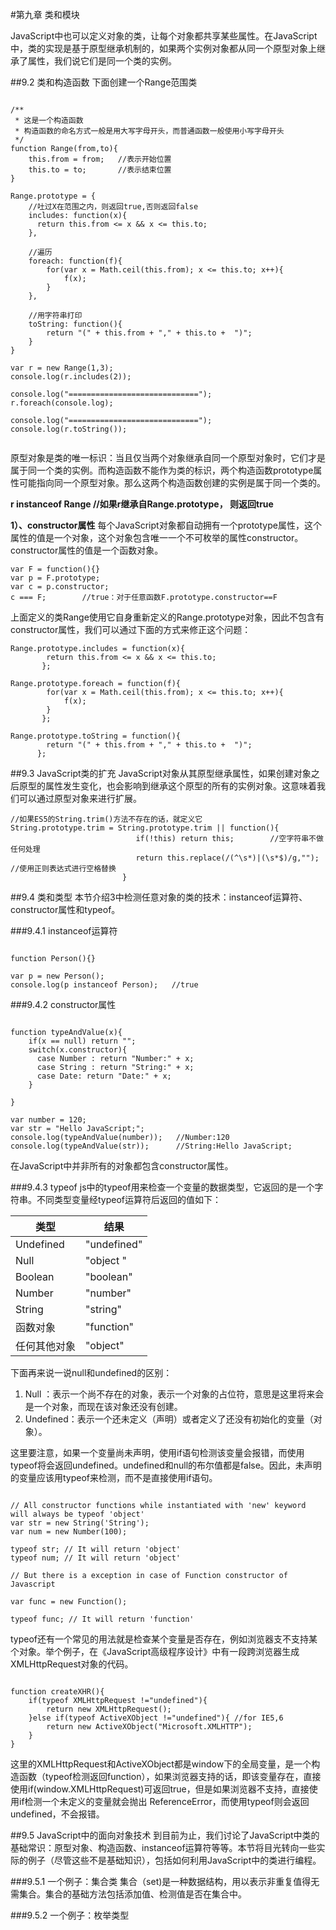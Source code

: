 #第九章 类和模块

JavaScript中也可以定义对象的类，让每个对象都共享某些属性。在JavaScript中，类的实现是基于原型继承机制的，如果两个实例对象都从同一个原型对象上继承了属性，我们说它们是同一个类的实例。

##9.2 类和构造函数
下面创建一个Range范围类
```

/**
 * 这是一个构造函数
 * 构造函数的命名方式一般是用大写字母开头，而普通函数一般使用小写字母开头
 */
function Range(from,to){
	this.from = from;   //表示开始位置
	this.to = to;       //表示结束位置
}

Range.prototype = {
	//吐过X在范围之内，则返回true,否则返回false
	includes: function(x){
	  return this.from <= x && x <= this.to;  	 
	},
	
	//遍历
	foreach: function(f){
		for(var x = Math.ceil(this.from); x <= this.to; x++){
			f(x);
		}
	},
	
	//用字符串打印
	toString: function(){
		return "(" + this.from + "," + this.to +  ")";
	}
}

var r = new Range(1,3);
console.log(r.includes(2));

console.log("=============================");
r.foreach(console.log);

console.log("=============================");
console.log(r.toString());


```

原型对象是类的唯一标识：当且仅当两个对象继承自同一个原型对象时，它们才是属于同一个类的实例。而构造函数不能作为类的标识，两个构造函数prototype属性可能指向同一个原型对象。那么这两个构造函数创建的实例是属于同一个类的。

**r instanceof Range  //如果r继承自Range.prototype， 则返回true**

**1）、constructor属性**
每个JavaScript对象都自动拥有一个prototype属性，这个属性的值是一个对象，这个对象包含唯一一个不可枚举的属性constructor。constructor属性的值是一个函数对象。
```
var F = function(){}
var p = F.prototype;
var c = p.constructor;
c === F;        //true：对于任意函数F.prototype.constructor==F
```
上面定义的类Range使用它自身重新定义的Range.prototype对象，因此不包含有constructor属性，我们可以通过下面的方式来修正这个问题：
```
Range.prototype.includes = function(x){
	    return this.from <= x && x <= this.to;  	 
       };
       
Range.prototype.foreach = function(f){
		for(var x = Math.ceil(this.from); x <= this.to; x++){
			f(x);
		}  	 
       }; 
       
Range.prototype.toString = function(){
	    return "(" + this.from + "," + this.to +  ")";
      };    
```


##9.3 JavaScript类的扩充
JavaScript对象从其原型继承属性，如果创建对象之后原型的属性发生变化，也会影响到继承这个原型的所有的实例对象。这意味着我们可以通过原型对象来进行扩展。
```
//如果ES5的String.trim()方法不存在的话，就定义它
String.prototype.trim = String.prototype.trim || function(){
	                        if(!this) return this;        //空字符串不做任何处理
	                        return this.replace(/(^\s*)|(\s*$)/g,"");   //使用正则表达式进行空格替换
                         }
```

##9.4 类和类型
本节介绍3中检测任意对象的类的技术：instanceof运算符、constructor属性和typeof。

###9.4.1 instanceof运算符
```

function Person(){}

var p = new Person();
console.log(p instanceof Person);   //true
```

###9.4.2 constructor属性
```

function typeAndValue(x){
	if(x == null) return "";
	switch(x.constructor){
	  case Number : return "Number:" + x;
	  case String : return "String:" + x;
	  case Date: return "Date:" + x;
	}
		
}

var number = 120;
var str = "Hello JavaScript;";
console.log(typeAndValue(number));   //Number:120
console.log(typeAndValue(str));      //String:Hello JavaScript;

```
在JavaScript中并非所有的对象都包含constructor属性。

###9.4.3 typeof
js中的typeof用来检查一个变量的数据类型，它返回的是一个字符串。不同类型变量经typeof运算符后返回的值如下：

|        类型          |          结果           |
|-----------------|-------------------|
|   Undefined     |    "undefined"    |
|   Null               |     "object "         |
|   Boolean         |    "boolean"        |
|   Number        |     "number"        |
|   String            |     "string"           |
|   函数对象        |      "function"      |
|   任何其他对象  |     "object"          |

下面再来说一说null和undefined的区别：

1. Null ：表示一个尚不存在的对象，表示一个对象的占位符，意思是这里将来会是一个对象，而现在该对象还没有创建。
2. Undefined：表示一个还未定义（声明）或者定义了还没有初始化的变量（对象）。

这里要注意，如果一个变量尚未声明，使用if语句检测该变量会报错，而使用typeof将会返回undefined。undefined和null的布尔值都是false。因此，未声明的变量应该用typeof来检测，而不是直接使用if语句。 
```

// All constructor functions while instantiated with 'new' keyword will always be typeof 'object'
var str = new String('String');
var num = new Number(100);

typeof str; // It will return 'object'
typeof num; // It will return 'object'

// But there is a exception in case of Function constructor of Javascript

var func = new Function();

typeof func; // It will return 'function'
```

typeof还有一个常见的用法就是检查某个变量是否存在，例如浏览器支不支持某个对象。举个例子，在《JavaScript高级程序设计》中有一段跨浏览器生成XMLHttpRequest对象的代码。
```

function createXHR(){
    if(typeof XMLHttpRequest !="undefined"){ 
        return new XMLHttpRequest();
    }else if(typeof ActiveXObject !="undefined"){ //for IE5,6
        return new ActiveXObject("Microsoft.XMLHTTP");
    }
}
```

这里的XMLHttpRequest和ActiveXObject都是window下的全局变量，是一个构造函数（typeof检测返回function），如果浏览器支持的话，即该变量存在，直接使用if(window.XMLHttpRequest)可返回true，但是如果浏览器不支持，直接使用if检测一个未定义的变量就会抛出 ReferenceError，而使用typeof则会返回undefined，不会报错。

##9.5 JavaScript中的面向对象技术
到目前为止，我们讨论了JavaScript中类的基础常识：原型对象、构造函数、instanceof运算符等等。本节将目光转向一些实际的例子（尽管这些不是基础知识），包括如何利用JavaScript中的类进行编程。

###9.5.1 一个例子：集合类
集合（set)是一种数据结构，用以表示非重复值得无需集合。集合的基础方法包括添加值、检测值是否在集合中。

###9.5.2 一个例子：枚举类型



